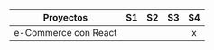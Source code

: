 | Proyectos                            | S1 | S2 | S3 | S4 |
|---------------------------------------|:--:|:--:|:--:|:--:|
| e-Commerce con React                      |    |   |    |  x  |